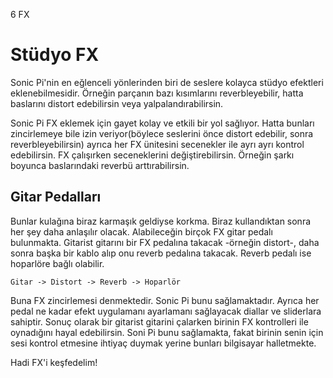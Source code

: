 6 FX

# Stüdyo FX

Sonic Pi'nin en eğlenceli yönlerinden biri de seslere kolayca stüdyo efektleri eklenebilmesidir. Örneğin parçanın bazı kısımlarını reverbleyebilir, hatta baslarını distort edebilirsin veya yalpalandırabilirsin.

Sonic Pi FX eklemek için gayet kolay ve etkili bir yol sağlıyor. Hatta bunları zincirlemeye bile izin veriyor(böylece seslerini önce distort edebilir, sonra reverbleyebilirsin) ayrıca her FX ünitesini secenekler ile ayrı ayrı kontrol edebilirsin. FX çalışırken seceneklerini değiştirebilirsin. Örneğin şarkı boyunca baslarındaki reverbü arttırabilirsin.

## Gitar Pedalları

Bunlar kulağına biraz karmaşık geldiyse korkma. Biraz kullandıktan sonra her şey daha anlaşılır olacak. Alabileceğin birçok FX gitar pedalı bulunmakta. Gitarist gitarını bir FX pedalına takacak -örneğin distort-, daha sonra başka bir kablo alıp onu reverb pedalına takacak. Reverb pedalı ise hoparlöre bağlı olabilir.

```
Gitar -> Distort -> Reverb -> Hoparlör
```

Buna FX zincirlemesi denmektedir. Sonic Pi bunu sağlamaktadır. Ayrıca her pedal ne kadar efekt uygulamanı ayarlamanı sağlayacak diallar ve sliderlara sahiptir. Sonuç olarak bir gitarist gitarini çalarken birinin FX kontrolleri ile oynadığını hayal edebilirsin. Soni Pi bunu sağlamakta, fakat birinin senin için sesi kontrol etmesine ihtiyaç duymak yerine bunları bilgisayar halletmekte.

Hadi FX'i keşfedelim!

